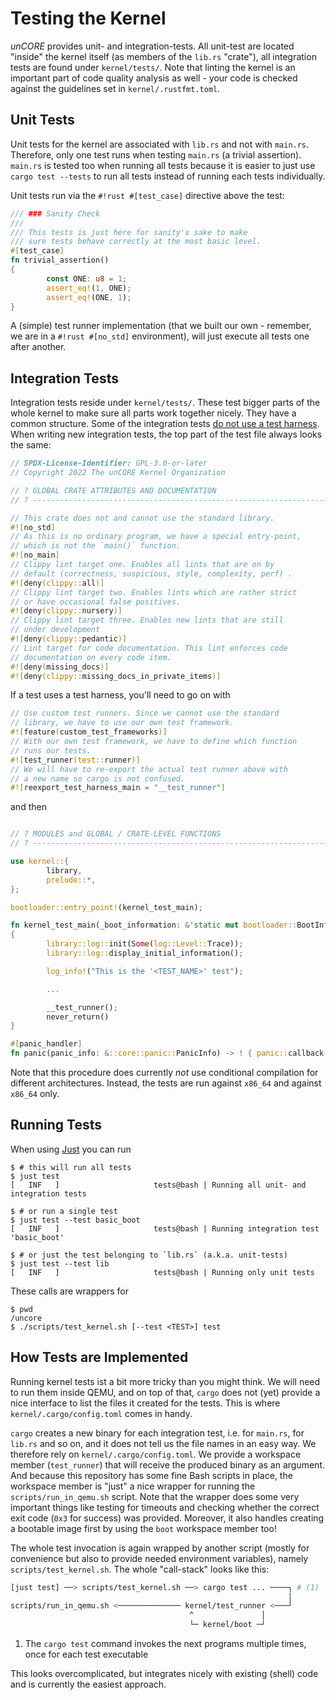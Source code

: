 # Testing the Kernel

_unCORE_ provides unit- and integration-tests. All unit-test are located "inside" the kernel itself (as members of the `lib.rs` "crate"), all integration tests are found under `kernel/tests/`. Note that linting the kernel is an important part of code quality analysis as well - your code is checked against the guidelines set in `kernel/.rustfmt.toml`.

## Unit Tests

Unit tests for the kernel are associated with `lib.rs` and not with `main.rs`. Therefore, only one test runs when testing `main.rs` (a trivial assertion). `main.rs` is tested too when running all tests because it is easier to just use `cargo test --tests` to run all tests instead of running each tests individually.

Unit tests run via the `#!rust #[test_case]` directive above the test:

``` RUST
/// ### Sanity Check
///
/// This tests is just here for sanity's sake to make
/// sure tests behave correctly at the most basic level.
#[test_case]
fn trivial_assertion()
{
        const ONE: u8 = 1;
        assert_eq!(1, ONE);
        assert_eq!(ONE, 1);
}
```

A (simple) test runner implementation (that we built our own - remember, we are in a `#!rust #[no_std]` environment), will just execute all tests one after another.

## Integration Tests

Integration tests reside under `kernel/tests/`. These test bigger parts of the whole kernel to make sure all parts work together nicely. They have a common structure. Some of the integration tests [do not use a test harness][cargo-tests]. When writing new integration tests, the top part of the test file always looks the same:

``` RUST
// SPDX-License-Identifier: GPL-3.0-or-later
// Copyright 2022 The unCORE Kernel Organization

// ? GLOBAL CRATE ATTRIBUTES AND DOCUMENTATION
// ? ---------------------------------------------------------------------

// This crate does not and cannot use the standard library.
#![no_std]
// As this is no ordinary program, we have a special entry-point,
// which is not the `main()` function.
#![no_main]
// Clippy lint target one. Enables all lints that are on by
// default (correctness, suspicious, style, complexity, perf) .
#![deny(clippy::all)]
// Clippy lint target two. Enables lints which are rather strict
// or have occasional false positives.
#![deny(clippy::nursery)]
// Clippy lint target three. Enables new lints that are still
// under development
#![deny(clippy::pedantic)]
// Lint target for code documentation. This lint enforces code
// documentation on every code item.
#![deny(missing_docs)]
#![deny(clippy::missing_docs_in_private_items)]
```

If a test uses a test harness, you'll need to go on with

``` RUST
// Use custom test runners. Since we cannot use the standard
// library, we have to use our own test framework.
#![feature(custom_test_frameworks)]
// With our own test framework, we have to define which function
// runs our tests.
#![test_runner(test::runner)]
// We will have to re-export the actual test runner above with
// a new name so cargo is not confused.
#![reexport_test_harness_main = "__test_runner"]
```

and then

``` RUST

// ? MODULES and GLOBAL / CRATE-LEVEL FUNCTIONS
// ? ---------------------------------------------------------------------

use kernel::{
        library,
        prelude::*,
};

bootloader::entry_point!(kernel_test_main);

fn kernel_test_main(_boot_information: &'static mut bootloader::BootInfo) -> !
{
        library::log::init(Some(log::Level::Trace));
        library::log::display_initial_information();

        log_info!("This is the '<TEST_NAME>' test");

        ...

        __test_runner();
        never_return()
}

#[panic_handler]
fn panic(panic_info: &::core::panic::PanicInfo) -> ! { panic::callback(false, panic_info) }
```

Note that this procedure does currently _not_ use conditional compilation for different architectures. Instead, the tests are run against `x86_64` and against `x86_64` only.

## Running Tests

When using [Just] you can run

``` CONSOLE
$ # this will run all tests
$ just test
[   INF   ]                     tests@bash | Running all unit- and integration tests

$ # or run a single test
$ just test --test basic_boot
[   INF   ]                     tests@bash | Running integration test 'basic_boot'

$ # or just the test belonging to `lib.rs` (a.k.a. unit-tests)
$ just test --test lib
[   INF   ]                     tests@bash | Running only unit tests
```

These calls are wrappers for

``` CONSOLE
$ pwd
/uncore
$ ./scripts/test_kernel.sh [--test <TEST>] test
```

## How Tests are Implemented

Running kernel tests ist a bit more tricky than you might think. We will need to run them inside QEMU, and on top of that, `cargo` does not (yet) provide a nice interface to list the files it created for the tests. This is where `kernel/.cargo/config.toml` comes in handy.

`cargo` creates a new binary for each integration test, i.e. for `main.rs`, for `lib.rs` and so on, and it does not tell us the file names in an easy way. We therefore rely on `kernel/.cargo/config.toml`. We provide a workspace member (`test_runner`) that will receive the produced binary as an argument. And because this repository has some fine Bash scripts in place, the workspace member is "just" a nice wrapper for running the `scripts/run_in_qemu.sh` script. Note that the wrapper does some very important things like testing for timeouts and checking whether the correct exit code (`0x3` for success) was provided. Moreover, it also handles creating a bootable image first by using the `boot` workspace member too!

The whole test invocation is again wrapped by another script (mostly for convenience but also to provide needed environment variables), namely `scripts/test_kernel.sh`. The whole "call-stack" looks like this:

``` BASH
[just test] ──> scripts/test_kernel.sh ──> cargo test ... ────┐ # (1)
                                                              │
scripts/run_in_qemu.sh <────────────── kernel/test_runner <───┘
                                        ^               │
                                        └─ kernel/boot ─┘

```

1. The `cargo test` command invokes the next programs multiple times, once for each test executable

This looks overcomplicated, but integrates nicely with existing (shell) code and is currently the easiest approach.

[//]: # (Links)

[Just]: https://github.com/casey/just
[cargo-tests]: https://doc.rust-lang.org/cargo/commands/cargo-test.html
